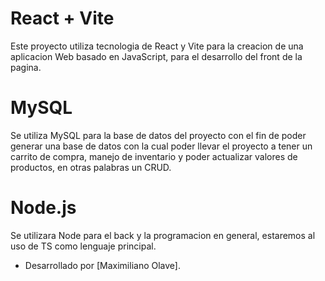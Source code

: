 # React + Vite

Este proyecto utiliza tecnologia de React y Vite para la creacion de una aplicacion Web basado en JavaScript, para el desarrollo del front de la pagina.

# MySQL

Se utiliza MySQL para la base de datos del proyecto con el fin de poder generar una base de datos con la cual poder llevar el proyecto a tener un carrito de compra, manejo de inventario y poder actualizar valores de productos, en otras palabras un CRUD.

# Node.js

Se utilizara Node para el back y la programacion en general, estaremos al uso de TS como lenguaje principal.

- Desarrollado por [Maximiliano Olave].